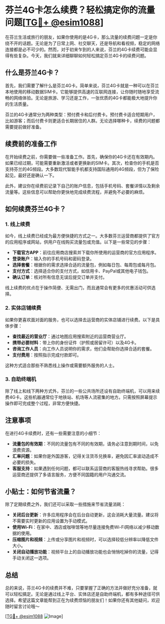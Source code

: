 # 芬兰4G卡怎么续费？轻松搞定你的流量问题[[TG💪+ @esim1088](https://t.me/s/esim1088)]

在芬兰生活或旅行的朋友，如果你使用的是4G卡，那么流量的续费问题一定是你绕不开的话题。无论是为了日常上网、社交聊天，还是导航和看视频，稳定的网络连接都是必不可少的。然而，对于初来乍到的人来说，芬兰的4G卡续费可能会显得有些复杂。今天，我们就来详细聊聊如何轻松搞定芬兰4G卡的续费问题。

## 什么是芬兰4G卡？

首先，我们需要了解什么是芬兰4G卡。简单来说，芬兰4G卡就是一种可以在芬兰本地使用的移动数据SIM卡。它能够提供高速的互联网连接，让你随时随地享受流畅的网络体验。无论是旅游、学习还是工作，一张优质的4G卡都能极大地提升你的生活质量。

芬兰的4G卡通常分为两种类型：预付费卡和后付费卡。预付费卡适合短期用户，比如游客；而后付费卡则更适合长期居住的人群。无论选择哪种卡，续费的问题都需要提前做好准备。

## 续费前的准备工作

在开始续费之前，你需要做一些准备工作。首先，确保你的4G卡还在有效期内。如果已经过期，可能需要重新激活或者更换新的SIM卡。其次，检查你的手机是否支持芬兰的4G频段。大多数现代智能手机都支持国际通用的4G频段，但为了保险起见，最好还是确认一下。

此外，建议你在续费前记录下自己的账户信息，包括手机号码、套餐详情以及剩余流量等。这些信息可以帮助你更快地完成续费流程，并避免不必要的麻烦。

## 如何续费芬兰4G卡？

### 1. 线上续费

如今，线上续费已经成为最方便快捷的方式之一。大多数芬兰运营商都提供了官方的应用程序或网站，供用户在线购买流量包或充值。以下是一些常见的步骤：

- **下载官方APP**：前往应用商店搜索并下载你所使用的运营商的官方应用程序。
- **登录账户**：输入你的手机号码和密码登录。
- **选择套餐**：根据你的需求选择合适的流量包，例如每日包、每周包或每月包。
- **支付方式**：选择适合你的支付方式，如信用卡、PayPal或其他电子钱包。
- **确认订单**：核对所有信息无误后提交订单并支付。

线上续费的优点在于操作简便、无需出门，而且通常会有更多的优惠活动可供选择。

### 2. 实体店铺续费

如果你更喜欢面对面的服务，也可以选择去运营商的实体店铺进行续费。以下是具体步骤：

- **查找最近的营业厅**：通过地图应用搜索附近的运营商营业厅。
- **携带必要材料**：带上你的身份证件（护照或居留许可）以及4G卡。
- **咨询工作人员**：向工作人员说明你的需求，他们会帮助你选择合适的套餐。
- **支付费用**：按照指示完成付款即可。

这种方式适合那些不熟悉线上操作或需要额外服务的人士。

### 3. 自助终端机

除了线上和线下两种方式外，芬兰的一些公共场所还设有自助终端机，可以用来续费4G卡。这些机器通常位于地铁站、机场等人流密集的地方。只需按照屏幕提示操作即可完成整个过程，非常方便快捷。

## 注意事项

在进行4G卡续费时，还有一些需要注意的小细节：

- **流量包的有效期**：不同的流量包有不同的有效期，请务必注意到期时间，以免浪费资源。
- **汇率问题**：如果你是外国游客，记得关注货币兑换率，避免因汇率波动造成不必要的损失。
- **客服支持**：如果遇到任何问题，都可以联系运营商的客服热线寻求帮助。很多运营商还提供了多语言服务，方便不同国籍的用户沟通交流。

## 小贴士：如何节省流量？

除了定期续费之外，我们还可以采取一些措施来节省流量消耗：

- **关闭后台更新**：许多应用程序会在后台自动更新，这会消耗大量流量。建议将不需要实时更新的应用设置为手动模式。
- **使用Wi-Fi**：在家中、酒店或咖啡馆等地尽量连接免费Wi-Fi网络以减少移动数据的使用。
- **压缩图片和视频**：上传或分享图片和视频时，可以选择较低分辨率以降低文件大小。
- **关闭自动播放功能**：视频平台上的自动播放功能也会悄悄吃掉你的流量，记得手动关闭这一选项。

## 总结

总的来说，芬兰4G卡的续费并不难，只要掌握了正确的方法并做好充分准备，就可以轻松搞定。无论是通过线上平台、实体店还是自助终端机，都有多种途径可供选择。希望这篇文章能帮到正在为续费烦恼的朋友们！如果你还有其他疑问，欢迎随时留言讨论哦～ 

[[TG💪+ @esim1088](https://t.me/s/esim1088) ![Image](https://i.postimg.cc/4NQfJmqS/Snipaste-2025-05-13-00-14-12.png)]